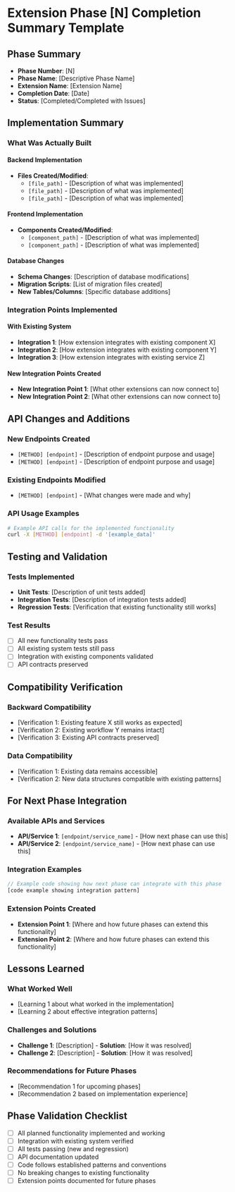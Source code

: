 # Extension Phase [N] Completion Summary Template

## Phase Summary
- **Phase Number**: [N]
- **Phase Name**: [Descriptive Phase Name]
- **Extension Name**: [Extension Name]
- **Completion Date**: [Date]
- **Status**: [Completed/Completed with Issues]

## Implementation Summary
### What Was Actually Built
#### Backend Implementation
- **Files Created/Modified**: 
  - `[file_path]` - [Description of what was implemented]
  - `[file_path]` - [Description of what was implemented]
  - `[file_path]` - [Description of what was implemented]

#### Frontend Implementation  
- **Components Created/Modified**:
  - `[component_path]` - [Description of what was implemented]
  - `[component_path]` - [Description of what was implemented]

#### Database Changes
- **Schema Changes**: [Description of database modifications]
- **Migration Scripts**: [List of migration files created]
- **New Tables/Columns**: [Specific database additions]

### Integration Points Implemented
#### With Existing System
- **Integration 1**: [How extension integrates with existing component X]
- **Integration 2**: [How extension integrates with existing component Y] 
- **Integration 3**: [How extension integrates with existing service Z]

#### New Integration Points Created
- **New Integration Point 1**: [What other extensions can now connect to]
- **New Integration Point 2**: [What other extensions can now connect to]

## API Changes and Additions
### New Endpoints Created
- `[METHOD] [endpoint]` - [Description of endpoint purpose and usage]
- `[METHOD] [endpoint]` - [Description of endpoint purpose and usage]

### Existing Endpoints Modified
- `[METHOD] [endpoint]` - [What changes were made and why]

### API Usage Examples
```bash
# Example API calls for the implemented functionality
curl -X [METHOD] [endpoint] -d '[example_data]'
```

## Testing and Validation
### Tests Implemented
- **Unit Tests**: [Description of unit tests added]
- **Integration Tests**: [Description of integration tests added]
- **Regression Tests**: [Verification that existing functionality still works]

### Test Results
- [ ] All new functionality tests pass
- [ ] All existing system tests still pass  
- [ ] Integration with existing components validated
- [ ] API contracts preserved

## Compatibility Verification
### Backward Compatibility
- [Verification 1: Existing feature X still works as expected]
- [Verification 2: Existing workflow Y remains intact]
- [Verification 3: Existing API contracts preserved]

### Data Compatibility
- [Verification 1: Existing data remains accessible]
- [Verification 2: New data structures compatible with existing patterns]

## For Next Phase Integration
### Available APIs and Services
- **API/Service 1**: `[endpoint/service_name]` - [How next phase can use this]
- **API/Service 2**: `[endpoint/service_name]` - [How next phase can use this]

### Integration Examples
```javascript
// Example code showing how next phase can integrate with this phase
[code example showing integration pattern]
```

### Extension Points Created
- **Extension Point 1**: [Where and how future phases can extend this functionality]
- **Extension Point 2**: [Where and how future phases can extend this functionality]

## Lessons Learned
### What Worked Well
- [Learning 1 about what worked in the implementation]
- [Learning 2 about effective integration patterns]

### Challenges and Solutions
- **Challenge 1**: [Description] - **Solution**: [How it was resolved]
- **Challenge 2**: [Description] - **Solution**: [How it was resolved]

### Recommendations for Future Phases
- [Recommendation 1 for upcoming phases]
- [Recommendation 2 based on implementation experience]

## Phase Validation Checklist
- [ ] All planned functionality implemented and working
- [ ] Integration with existing system verified
- [ ] All tests passing (new and regression)
- [ ] API documentation updated
- [ ] Code follows established patterns and conventions
- [ ] No breaking changes to existing functionality
- [ ] Extension points documented for future phases